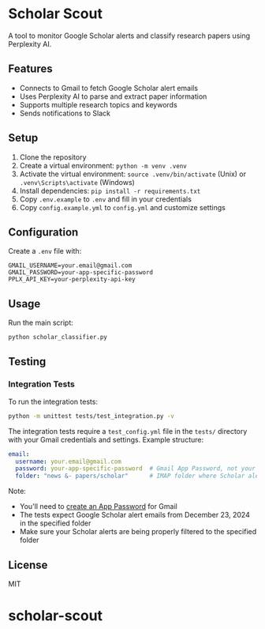 # Scholar Scout

A tool to monitor Google Scholar alerts and classify research papers using Perplexity AI.

## Features
- Connects to Gmail to fetch Google Scholar alert emails
- Uses Perplexity AI to parse and extract paper information
- Supports multiple research topics and keywords
- Sends notifications to Slack

## Setup
1. Clone the repository
2. Create a virtual environment: `python -m venv .venv`
3. Activate the virtual environment: `source .venv/bin/activate` (Unix) or `.venv\Scripts\activate` (Windows)
4. Install dependencies: `pip install -r requirements.txt`
5. Copy `.env.example` to `.env` and fill in your credentials
6. Copy `config.example.yml` to `config.yml` and customize settings

## Configuration
Create a `.env` file with:
```
GMAIL_USERNAME=your.email@gmail.com
GMAIL_PASSWORD=your-app-specific-password
PPLX_API_KEY=your-perplexity-api-key
```

## Usage
Run the main script:
```bash
python scholar_classifier.py
```

## Testing

### Integration Tests
To run the integration tests:
```bash
python -m unittest tests/test_integration.py -v
```

The integration tests require a `test_config.yml` file in the `tests/` directory with your Gmail credentials and settings. Example structure:

```yaml
email:
  username: your.email@gmail.com
  password: your-app-specific-password  # Gmail App Password, not your regular password
  folder: "news &- papers/scholar"      # IMAP folder where Scholar alerts are stored
```

Note: 
- You'll need to [create an App Password](https://support.google.com/accounts/answer/185833) for Gmail
- The tests expect Google Scholar alert emails from December 23, 2024 in the specified folder
- Make sure your Scholar alerts are being properly filtered to the specified folder

## License
MIT
# scholar-scout
